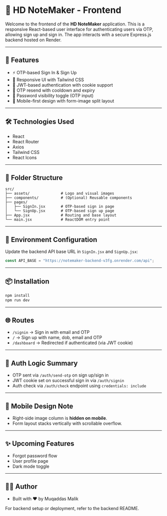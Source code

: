 # 📘 HD NoteMaker - Frontend

Welcome to the frontend of the **HD NoteMaker** application. This is a responsive React-based user interface for authenticating users via OTP, allowing sign up and sign in. The app interacts with a secure Express.js backend hosted on Render.

---

## 🚀 Features

* ⚡ OTP-based Sign In & Sign Up
* 🎨 Responsive UI with Tailwind CSS
* 🔐 JWT-based authentication with cookie support
* 🔁 OTP resend with cooldown and expiry
* 👀 Password visibility toggle (OTP input)
* 📱 Mobile-first design with form-image split layout

---

## 🛠️ Technologies Used

* React
* React Router
* Axios
* Tailwind CSS
* React Icons

---

## 📁 Folder Structure

```
src/
├── assets/              # Logo and visual images
├── components/          # (Optional) Reusable components
├── pages/
│   ├── SignIn.jsx       # OTP-based sign in page
│   └── SignUp.jsx       # OTP-based sign up page
├── App.jsx              # Routing and base layout
└── main.jsx             # ReactDOM entry point
```

---

## 🔧 Environment Configuration

Update the backend API base URL in `SignIn.jsx` and `SignUp.jsx`:

```js
const API_BASE = "https://notemaker-backend-v3fg.onrender.com/api";
```

---

## 📦 Installation

```bash
npm install
npm run dev
```

---

## 🌐 Routes

* `/signin` → Sign in with email and OTP
* `/` → Sign up with name, dob, email and OTP
* `/dashboard` → Redirected if authenticated (via JWT cookie)

---

## 🔐 Auth Logic Summary

* OTP sent via `/auth/send-otp` on sign up/sign in
* JWT cookie set on successful sign in via `/auth/signin`
* Auth check via `/auth/check` endpoint using `credentials: include`

---

## 📱 Mobile Design Note

* Right-side image column is **hidden on mobile**.
* Form layout stacks vertically with scrollable overflow.

---

## ✨ Upcoming Features

* Forgot password flow
* User profile page
* Dark mode toggle

---

## 👨‍💻 Author

* Built with ❤️ by Muqaddas Malik

For backend setup or deployment, refer to the backend README.
